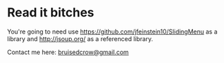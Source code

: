 ﻿Read it bitches
============================================================

You're going to need use https://github.com/jfeinstein10/SlidingMenu as a library and http://jsoup.org/ as a referenced library.

Contact me here: bruisedcrow@gmail.com